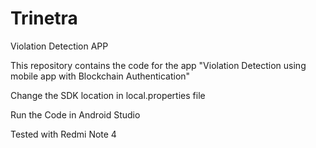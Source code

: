 # Trinetra
Violation Detection APP


This repository contains the code for the app "Violation Detection using mobile app with Blockchain Authentication"

Change the SDK location in local.properties file


Run the Code in Android Studio

Tested with Redmi Note 4 
